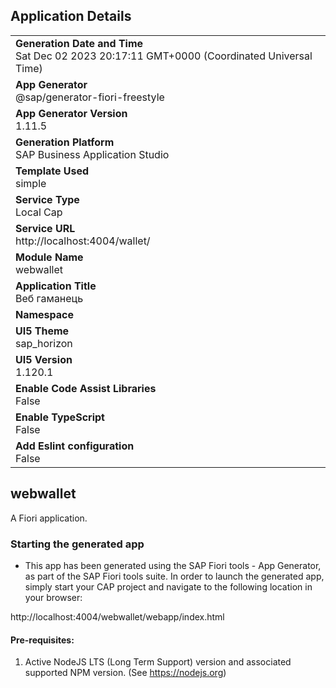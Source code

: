 ## Application Details
|               |
| ------------- |
|**Generation Date and Time**<br>Sat Dec 02 2023 20:17:11 GMT+0000 (Coordinated Universal Time)|
|**App Generator**<br>@sap/generator-fiori-freestyle|
|**App Generator Version**<br>1.11.5|
|**Generation Platform**<br>SAP Business Application Studio|
|**Template Used**<br>simple|
|**Service Type**<br>Local Cap|
|**Service URL**<br>http://localhost:4004/wallet/
|**Module Name**<br>webwallet|
|**Application Title**<br>Веб гаманець|
|**Namespace**<br>|
|**UI5 Theme**<br>sap_horizon|
|**UI5 Version**<br>1.120.1|
|**Enable Code Assist Libraries**<br>False|
|**Enable TypeScript**<br>False|
|**Add Eslint configuration**<br>False|

## webwallet

A Fiori application.

### Starting the generated app

-   This app has been generated using the SAP Fiori tools - App Generator, as part of the SAP Fiori tools suite.  In order to launch the generated app, simply start your CAP project and navigate to the following location in your browser:

http://localhost:4004/webwallet/webapp/index.html

#### Pre-requisites:

1. Active NodeJS LTS (Long Term Support) version and associated supported NPM version.  (See https://nodejs.org)


